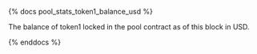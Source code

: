 {% docs pool_stats_token1_balance_usd %}

The balance of token1 locked in the pool contract as of this block in USD.

{% enddocs %}